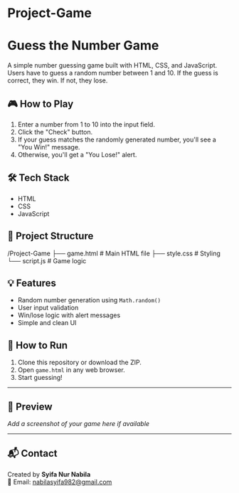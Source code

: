 # Project-Game
# Guess the Number Game

A simple number guessing game built with HTML, CSS, and JavaScript.  
Users have to guess a random number between 1 and 10. If the guess is correct, they win. If not, they lose.

## 🎮 How to Play

1. Enter a number from 1 to 10 into the input field.
2. Click the "Check" button.
3. If your guess matches the randomly generated number, you'll see a "You Win!" message.
4. Otherwise, you'll get a "You Lose!" alert.

## 🛠️ Tech Stack

- HTML
- CSS
- JavaScript

## 📁 Project Structure
/Project-Game
├── game.html # Main HTML file
├── style.css # Styling
└── script.js # Game logic


## 💡 Features

- Random number generation using `Math.random()`
- User input validation
- Win/lose logic with alert messages
- Simple and clean UI

## 🚀 How to Run

1. Clone this repository or download the ZIP.
2. Open `game.html` in any web browser.
3. Start guessing!

---

## 📸 Preview

_Add a screenshot of your game here if available_

---

## 📬 Contact

Created by **Syifa Nur Nabila**  
📧 Email: nabilasyifa982@gmail.com
